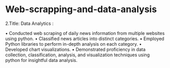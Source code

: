 # Web-scrapping-and-data-analysis
2.Title: Data Analytics :	

•	Conducted web scraping of daily news information from multiple websites using python.
•	Classified news articles into distinct categories.
•	Employed Python libraries to perform in-depth analysis on each category.
•	Developed chart visualizations.
•	Demonstrated proficiency in data collection, classification, analysis, and visualization techniques using python for insightful data analysis.
